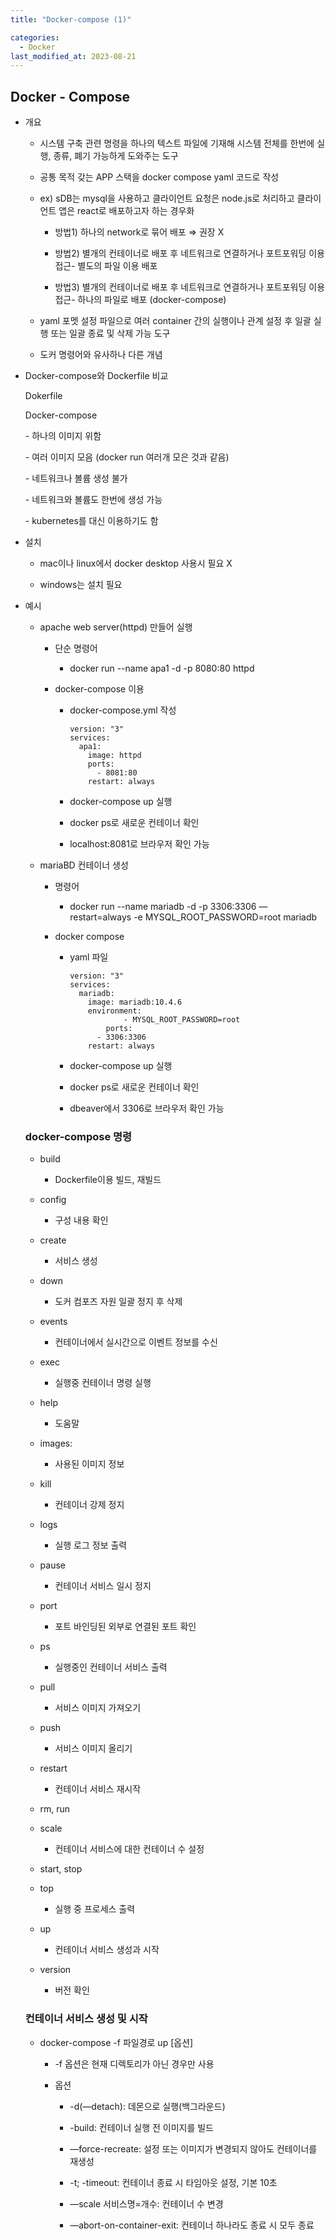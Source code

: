 ```yaml
---
title: "Docker-compose (1)"

categories:
  - Docker
last_modified_at: 2023-08-21
---
```


Docker - Compose
----------------

*   개요
    
    *   시스템 구축 관련 명령을 하나의 텍스트 파일에 기재해 시스템 전체를 한번에 실행, 종류, 폐기 가능하게 도와주는 도구
    
    *   공통 목적 갖는 APP 스택을 docker compose yaml 코드로 작성
    
    *   ex) sDB는 mysql을 사용하고 클라이언트 요청은 node.js로 처리하고 클라이언트 앱은 react로 배포하고자 하는 경우화
        
        *   방법1) 하나의 network로 묶어 배포 ⇒ 권장 X
        
        *   방법2) 별개의 컨테이너로 배포 후 네트워크로 연결하거나 포트포워딩 이용 접근- 별도의 파일 이용 배포
        
        *   방법3) 별개의 컨테이너로 배포 후 네트워크로 연결하거나 포트포워딩 이용 접근- 하나의 파일로 배포 (docker-compose)
    
    *   yaml 포멧 설정 파일으로 여러 container 간의 실행이나 관계 설정 후 일괄 실행 또는 일괄 종료 및 삭제 가능 도구
    
    *   도커 명령어와 유사하나 다른 개념

*   Docker-compose와 Dockerfile 비교
    
    Dokerfile
    
    Docker-compose
    
    \- 하나의 이미지 위함
    
    \- 여러 이미지 모음 (docker run 여러개 모은 것과 같음)
    
    \- 네트워크나 볼륨 생성 불가
    
    \- 네트워크와 볼륨도 한번에 생성 가능
    
    \- kubernetes를 대신 이용하기도 함
    

*   설치
    
    *   mac이나 linux에서 docker desktop 사용시 필요 X
    
    *   windows는 설치 필요

*   예시
    
    *   apache web server(httpd) 만들어 실행
        
        *   단순 명령어
            *   docker run --name apa1 -d -p 8080:80 httpd
        
        *   docker-compose 이용
            
            *   docker-compose.yml 작성
                
                    version: "3"
                    services:
                      apa1:
                        image: httpd
                        ports:
                          - 8081:80
                        restart: always
                
            
            *   docker-compose up 실행
            
            *   docker ps로 새로운 컨테이너 확인
            
            *   localhost:8081로 브라우저 확인 가능
    
    *   mariaBD 컨테이너 생성
        
        *   명령어
            *   docker run --name mariadb -d -p 3306:3306 —restart=always -e MYSQL\_ROOT\_PASSWORD=root mariadb
        
        *   docker compose
            
            *   yaml 파일
                
                    version: "3"
                    services:
                      mariadb:
                        image: mariadb:10.4.6
                        environment:
                    			- MYSQL_ROOT_PASSWORD=root
                    		ports:
                          - 3306:3306
                        restart: always
                
            
            *   docker-compose up 실행
            
            *   docker ps로 새로운 컨테이너 확인
            
            *   dbeaver에서 3306로 브라우저 확인 가능
    
    ### docker-compose 명령
    
    *   build
        *   Dockerfile이용 빌드, 재빌드
    
    *   config
        *   구성 내용 확인
    
    *   create
        *   서비스 생성
    
    *   down
        *   도커 컴포즈 자원 일괄 정지 후 삭제
    
    *   events
        *   컨테이너에서 실시간으로 이벤트 정보를 수신
    
    *   exec
        *   실행중 컨테이너 명령 실행
    
    *   help
        *   도움말
    
    *   images:
        *   사용된 이미지 정보
    
    *   kill
        *   컨테이너 강제 정지
    
    *   logs
        *   실행 로그 정보 출력
    
    *   pause
        *   컨테이너 서비스 일시 정지
    
    *   port
        *   포트 바인딩된 외부로 연결된 포트 확인
    
    *   ps
        *   실행중인 컨테이너 서비스 출력
    
    *   pull
        *   서비스 이미지 가져오기
    
    *   push
        *   서비스 이미지 올리기
    
    *   restart
        *   컨테이너 서비스 재시작
    
    *   rm, run
    
    *   scale
        *   컨테이너 서비스에 대한 컨테이너 수 설정
    
    *   start, stop
    
    *   top
        *   실행 중 프로세스 출력
    
    *   up
        *   컨테이너 서비스 생성과 시작
    
    *   version
        *   버전 확인
    
    ### 컨테이너 서비스 생성 및 시작
    
    *   docker-compose -f 파일경로 up \[옵션\]
        
        *   \-f 옵션은 현재 디렉토리가 아닌 경우만 사용
        
        *   옵션
            
            *   \-d(—detach): 데몬으로 실행(백그라운드)
            
            *   \-build: 컨테이너 실행 전 이미지를 빌드
            
            *   —force-recreate: 설정 또는 이미지가 변경되지 않아도 컨테이너를 재생성
            
            *   \-t; -timeout: 컨테이너 종료 시 타임아웃 설정, 기본 10초
            
            *   —scale 서비스명=개수: 컨테이너 수 변경
            
            *   —abort-on-container-exit: 컨테이너 하나라도 종료 시 모두 종료
